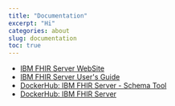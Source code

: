 ```yaml
---
title: "Documentation"
excerpt: "Hi"
categories: about
slug: documentation
toc: true
---
```



* [IBM FHIR Server WebSite](https://www.ibm.com/products/fhir-server)
* [IBM FHIR Server User's Guide](https://ibm.github.io/FHIR/guides/FHIRServerUsersGuide)
* [DockerHub: IBM FHIR Server - Schema Tool](https://hub.docker.com/r/ibmcom/ibm-fhir-schematool)
* [DockerHub: IBM FHIR Server](https://hub.docker.com/r/ibmcom/ibm-fhir-server)



